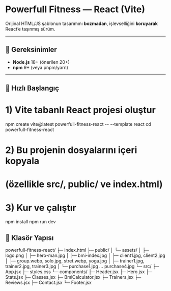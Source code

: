 # Powerfull Fitness — React (Vite)

Orijinal HTML/JS şablonun tasarımını **bozmadan**, işlevselliğini **koruyarak** React’e taşınmış sürüm.


---

## 🚀 Gereksinimler
- **Node.js** 18+ (önerilen 20+)
- **npm** 9+ (veya pnpm/yarn)

---

## 🧭 Hızlı Başlangıç

# 1) Vite tabanlı React projesi oluştur
npm create vite@latest powerfull-fitness-react -- --template react
cd powerfull-fitness-react

# 2) Bu projenin dosyalarını içeri kopyala
# (özellikle src/, public/ ve index.html)

# 3) Kur ve çalıştır
npm install
npm run dev

## 📁 Klasör Yapısı
powerfull-fitness-react/
├─ index.html
├─ public/
│  └─ assets/
│     ├─ logo.png
│     ├─ hero-man.jpg
│     ├─ bmi-index.jpg
│     ├─ client1.jpg, client2.jpg
│     ├─ group.webp, solo.jpg, stret.webp, yoga.jpg
│     ├─ trainer1.jpg, trainer2.jpg, trainer3.jpg
│     └─ purchase1.jpg ... purchase4.jpg
└─ src/
   ├─ App.jsx
   ├─ styles.css
   └─ components/
      ├─ Header.jsx
      ├─ Hero.jsx
      ├─ Stats.jsx
      ├─ Classes.jsx
      ├─ BmiCalculator.jsx
      ├─ Trainers.jsx
      ├─ Reviews.jsx
      ├─ Contact.jsx
      └─ Footer.jsx
